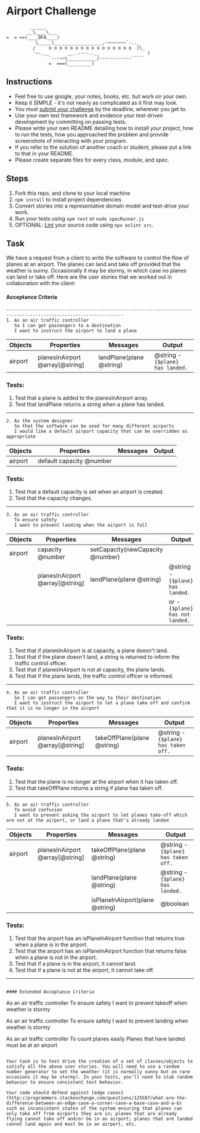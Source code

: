 Airport Challenge
=================

```
         ______
        __\____\___
=  = ==(____DFA____)
           \_____\__________________,-~~~~~~~`-.._
          /     o o o o o o o o o o o o o o o o  |\_
          `~-.__       __..----..__                  )
                `---~~\___________/------------`````
                =  ===(_________)

```

Instructions
---------

* Feel free to use google, your notes, books, etc. but work on your own.
* Keep it SIMPLE - it's not nearly as complicated as it first may look.
* You must [submit your challenge](https://airtable.com/shrUGm2T8TYCFAmjN) by the deadline, wherever you get to.
* Use your own test framework and evidence your test-driven development by committing on passing tests.
* Please write your own README detailing how to install your project, how to run the tests, how you approached the problem and provide screenshots of interacting with your program.
* If you refer to the solution of another coach or student, please put a link to that in your README.
* Please create separate files for every class, module, and spec.

Steps
-------

1. Fork this repo, and clone to your local machine
2. `npm install` to install project dependencies
3. Convert stories into a representative domain model and test-drive your work.
4. Run your tests using `npm test` or `node specRunner.js`
5. OPTIONAL: [Lint](https://eslint.org/docs/user-guide/getting-started) your source code using `npx eslint src`.

Task
-----

We have a request from a client to write the software to control the flow of planes at an airport. The planes can land and take off provided that the weather is sunny. Occasionally it may be stormy, in which case no planes can land or take off.  Here are the user stories that we worked out in collaboration with the client:

#### Acceptance Criteria
```
------------------------------------------------------------------------------------------------------------------
1. As an air traffic controller
   So I can get passengers to a destination
   I want to instruct the airport to land a plane
```

| Objects | Properties                     | Messages                         | Output                           |
|---------|--------------------------------|----------------------------------|----------------------------------|
| airport | planesInAirport @array[@string]| landPlane(plane @string)         | @string - `{$plane} has landed.` |

### Tests:

1. Test that a plane is added to the planesInAirport array. 
2. Test that landPlane returns a string when a plane has landed. 
------------------------------------------------------------------------------------------------------------------
```
2. As the system designer
   So that the software can be used for many different airports
   I would like a default airport capacity that can be overridden as appropriate
```
| Objects | Properties                     | Messages                         | Output                           |
|---------|--------------------------------|----------------------------------|----------------------------------|
| airport | default capacity @number       |                                  |                                  |

### Tests:
1. Test that a default capacity is set when an airport is created. 
2. Test that the capacity changes. 
------------------------------------------------------------------------------------------------------------------
```
3. As an air traffic controller
   To ensure safety
   I want to prevent landing when the airport is full
```
| Objects | Properties                     | Messages                         | Output                           |
|---------|--------------------------------|----------------------------------|----------------------------------|
| airport | capacity @number               | setCapacity(newCapacity @number) |                                  |
|         | planesInAirport @array[@string]| landPlane(plane @string)         | @string - `{$plane} has landed.` |
|         |                                |                                  | or - `{$plane} has not landed.`  |

### Tests:
1. Test that if planesInAirport is at capacity, a plane doesn't land. 
2. Test that if the plane doesn't land, a string is returned to inform the traffic control officer. 
3. Test that if planesInAirport is not at capacity, the plane lands. 
4. Test that if the plane lands, the traffic control officer is informed. 
------------------------------------------------------------------------------------------------------------------
```
4. As an air traffic controller
   So I can get passengers on the way to their destination
   I want to instruct the airport to let a plane take off and confirm that it is no longer in the airport
```
| Objects | Properties                     | Messages                         | Output                             |
|---------|--------------------------------|----------------------------------|------------------------------------|
| airport | planesInAirport @array[@string]| takeOffPlane(plane @string)      | @string - `{$plane} has taken off.`|

### Tests:        
1. Test that the plane is no longer at the airport when it has taken off. 
2. Test that takeOffPlane returns a string if plane has taken off. 
------------------------------------------------------------------------------------------------------------------
```
5. As an air traffic controller
   To avoid confusion
   I want to prevent asking the airport to let planes take-off which are not at the airport, or land a plane that's already landed
```
| Objects | Properties                     | Messages                             | Output                             |
|---------|--------------------------------|--------------------------------------|------------------------------------|
| airport | planesInAirport @array[@string]| takeOffPlane(plane @string)          | @string - `{$plane} has taken off.`|
|         |                                | landPlane(plane @string)             | @string - `{$plane} has landed.`   |
|         |                                | isPlaneInAirport(plane @string)      | @boolean                           |

### Tests:
1. Test that the airport has an isPlaneInAirport function that returns true when a plane is in the airport. 
2. Test that the airport has an isPlaneInAirport function that returns false when a plane is not in the airport. 
3. Test that if a plane is in the airport, it cannot land.
4. Test that if a plane is not at the airport, it cannot take off. 











------------------------------------------------------------------------------------------------------------------






```

#### Extended Acceptance Criteria
```
As an air traffic controller
To ensure safety
I want to prevent takeoff when weather is stormy

As an air traffic controller
To ensure safety
I want to prevent landing when weather is stormy

As an air traffic controller
To count planes easily
Planes that have landed must be at an airport
```

Your task is to test drive the creation of a set of classes/objects to satisfy all the above user stories. You will need to use a random number generator to set the weather (it is normally sunny but on rare occasions it may be stormy). In your tests, you'll need to stub random behavior to ensure consistent test behavior.

Your code should defend against [edge cases](http://programmers.stackexchange.com/questions/125587/what-are-the-difference-between-an-edge-case-a-corner-case-a-base-case-and-a-b) such as inconsistent states of the system ensuring that planes can only take off from airports they are in; planes that are already flying cannot take off and/or be in an airport; planes that are landed cannot land again and must be in an airport, etc.
